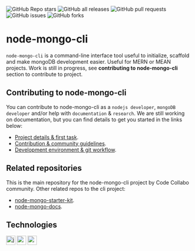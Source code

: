 ![GitHub Repo stars](https://img.shields.io/github/stars/code-collabo/node-mongo-cli)
![GitHub all releases](https://img.shields.io/github/downloads/code-collabo/node-mongo-cli/total)
![GitHub pull requests](https://img.shields.io/github/issues-pr/code-collabo/node-mongo-cli)
![GitHub issues](https://img.shields.io/github/issues/code-collabo/node-mongo-cli)
![GitHub forks](https://img.shields.io/github/forks/code-collabo/node-mongo-cli)


# node-mongo-cli
`node-mongo-cli` is a command-line interface tool useful to initialize, scaffold and make mongoDB development easier. Useful for MERN or MEAN projects. Work is still in progress, see **contributing to node-mongo-cli** section to contribute to project.

<!--
More detailed description of the project to be added once the features in 1st release have been added successfully.

## How to use node-mongo-cli

Add how to use description once the features in 1st release have been added successfully.
-->

## Contributing to node-mongo-cli

You can contribute to node-mongo-cli as a `nodejs developer`, `mongoDB developer` and/or help with `documentation` & `research`. We are still working on documentation, but you can find details to get you started in the links below:
* [Project details & first task](https://github.com/code-collabo/node-mongo-cli/issues/1).
* [Contribution & community guidelines](https://github.com/code-collabo/node-mongo-docs/issues/3).
* [Development environment & git workflow](https://github.com/code-collabo/node-mongo-docs/issues/2).


## Related repositories
This is the main repository for the node-mongo-cli project by Code Collabo community. Other related repos to the cli project:
* [node-mongo-starter-kit](https://github.com/code-collabo/node-mongo-starter-kit).
* [node-mongo-docs](https://github.com/code-collabo/node-mongo-docs).


## Technologies

[<img alt="javascript" height="25px" src="https://www.freepnglogos.com/uploads/javascript/javascript-online-logo-for-website-0.png" />](https://github.com/code-collabo/node-mongo-cli)
[<img alt="node js" height="25px" src="https://nodejs.org/static/images/logos/nodejs-new-pantone-black.svg" />](https://github.com/code-collabo/node-mongo-cli)
[<img alt="mongoDB" height="25px" src="https://webassets.mongodb.com/_com_assets/cms/MongoDB_Logo_FullColorBlack_RGB-4td3yuxzjs.png" />](https://github.com/code-collabo/node-mongo-cli)

